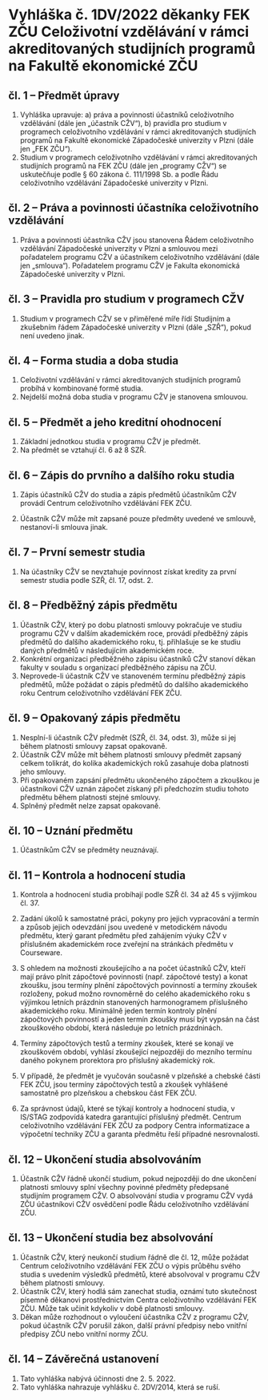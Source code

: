 ﻿
# Vyhláška č. 1DV/2022 děkanky FEK ZČU	 Celoživotní vzdělávání v rámci akreditovaných studijních programů na Fakultě ekonomické ZČU

## čl. 1 – Předmět úpravy
1. Vyhláška upravuje:
a) práva a povinnosti účastníků celoživotního vzdělávání (dále jen „účastník CŽV“),
b) pravidla pro studium v programech celoživotního vzdělávání v rámci akreditovaných studijních programů na Fakultě ekonomické Západočeské univerzity v Plzni (dále jen
„FEK ZČU“).
2. Studium v programech celoživotního vzdělávání v rámci akreditovaných studijních programů na FEK ZČU (dále jen „programy CŽV“) se uskutečňuje podle § 60 zákona č. 111/1998 Sb. a podle Řádu celoživotního vzdělávání Západočeské univerzity v Plzni.

## čl. 2 – Práva a povinnosti účastníka celoživotního vzdělávání
1. Práva a povinnosti účastníka CŽV jsou stanovena Řádem celoživotního vzdělávání Západočeské univerzity v Plzni a smlouvou mezi pořadatelem programu CŽV a účastníkem celoživotního vzdělávání (dále jen „smlouva“). Pořadatelem programu CŽV je Fakulta ekonomická Západočeské univerzity v Plzni.

## čl. 3 – Pravidla pro studium v programech CŽV
1. Studium v programech CŽV se v přiměřené míře řídí Studijním a zkušebním řádem Západočeské univerzity v Plzni (dále „SZŘ“), pokud není uvedeno jinak.

## čl. 4 – Forma studia a doba studia
1. Celoživotní vzdělávání v rámci akreditovaných studijních programů probíhá v kombinované formě studia.
2. Nejdelší možná doba studia v programu CŽV je stanovena smlouvou.

## čl. 5 – Předmět a jeho kreditní ohodnocení
1. Základní jednotkou studia v programu CŽV je předmět.
2. Na předmět se vztahují čl. 6 až 8 SZŘ.

## čl. 6 – Zápis do prvního a dalšího roku studia
1. Zápis účastníků CŽV do studia a zápis předmětů účastníkům CŽV provádí Centrum celoživotního vzdělávání FEK ZČU.

2. Účastník CŽV může mít zapsané pouze předměty uvedené ve smlouvě, nestanoví-li smlouva jinak.

## čl. 7 – První semestr studia
1. Na účastníky CŽV se nevztahuje povinnost získat kredity za první semestr studia podle SZŘ, čl. 17, odst. 2.

## čl. 8 – Předběžný zápis předmětu
1. Účastník CŽV, který po dobu platnosti smlouvy pokračuje ve studiu programu CŽV v dalším akademickém roce, provádí předběžný zápis předmětů do dalšího akademického roku, tj. přihlašuje se ke studiu daných předmětů v následujícím akademickém roce.
2. Konkrétní organizaci předběžného zápisu účastníků CŽV stanoví děkan fakulty v souladu s organizací předběžného zápisu na ZČU.
3. Neprovede-li účastník CŽV ve stanoveném termínu předběžný zápis předmětů, může požádat o zápis předmětů do dalšího akademického roku Centrum celoživotního vzdělávání FEK ZČU.

## čl. 9 – Opakovaný zápis předmětu
1. Nesplní-li účastník CŽV předmět (SZŘ, čl. 34, odst. 3), může si jej během platnosti smlouvy zapsat opakovaně.
2. Účastník CŽV může mít během platnosti smlouvy předmět zapsaný celkem tolikrát, do kolika akademických roků zasahuje doba platnosti jeho smlouvy.
3. Při opakovaném zapsání předmětu ukončeného zápočtem a zkouškou je účastníkovi CŽV uznán zápočet získaný při předchozím studiu tohoto předmětu během platnosti stejné smlouvy.
4. Splněný předmět nelze zapsat opakovaně.

## čl. 10 – Uznání předmětu
1. Účastníkům CŽV se předměty neuznávají.

## čl. 11 – Kontrola a hodnocení studia
1. Kontrola a hodnocení studia probíhají podle SZŘ čl. 34 až 45 s výjimkou čl. 37.
2. Zadání úkolů k samostatné práci, pokyny pro jejich vypracování a termín a způsob jejich odevzdání jsou uvedené v metodickém návodu předmětu, který garant předmětu před zahájením výuky CŽV v příslušném akademickém roce zveřejní na stránkách předmětu v Courseware.
3. S ohledem na možnosti zkoušejícího a na počet účastníků CŽV, kteří mají právo plnit zápočtové povinnosti (např. zápočtové testy) a konat zkoušku, jsou termíny plnění zápočtových povinností a termíny zkoušek rozloženy, pokud možno rovnoměrně do celého akademického roku s výjimkou letních prázdnin stanovených harmonogramem příslušného akademického roku. Minimálně jeden termín kontroly plnění zápočtových povinností a jeden termín zkoušky musí být vypsán na část zkouškového období, která následuje po letních prázdninách.
4. Termíny zápočtových testů a termíny zkoušek, které se konají ve zkouškovém období, vyhlásí zkoušející nejpozději do mezního termínu daného pokynem prorektora pro příslušný akademický rok.
5. V případě, že předmět je vyučován současně v plzeňské a chebské části FEK ZČU, jsou termíny zápočtových testů a zkoušek vyhlášené samostatně pro plzeňskou a chebskou část FEK ZČU.

6. Za správnost údajů, které se týkají kontroly a hodnocení studia, v IS/STAG zodpovídá katedra garantující příslušný předmět. Centrum celoživotního vzdělávání FEK ZČU za podpory Centra informatizace a výpočetní techniky ZČU a garanta předmětu řeší případné nesrovnalosti.

## čl. 12 – Ukončení studia absolvováním
1. Účastník CŽV řádně ukončí studium, pokud nejpozději do dne ukončení platnosti smlouvy splní všechny povinné předměty předepsané studijním programem CŽV. O absolvování studia v programu CŽV vydá ZČU účastníkovi CŽV osvědčení podle Řádu celoživotního vzdělávání ZČU.

## čl. 13 – Ukončení studia bez absolvování
1. Účastník CŽV, který neukončí studium řádně dle čl. 12, může požádat Centrum celoživotního vzdělávání FEK ZČU o výpis průběhu svého studia s uvedením výsledků předmětů, které absolvoval v programu CŽV během platnosti smlouvy.
2. Účastník CŽV, který hodlá sám zanechat studia, oznámí tuto skutečnost písemně děkanovi prostřednictvím Centra celoživotního vzdělávání FEK ZČU. Může tak učinit kdykoliv v době platnosti smlouvy.
3. Děkan může rozhodnout o vyloučení účastníka CŽV z programu CŽV, pokud účastník CŽV porušil zákon, další právní předpisy nebo vnitřní předpisy ZČU nebo vnitřní normy ZČU.

## čl. 14 – Závěrečná ustanovení
1. Tato vyhláška nabývá účinnosti dne 2. 5. 2022.
2. Tato vyhláška nahrazuje vyhlášku č. 2DV/2014, která se ruší.


